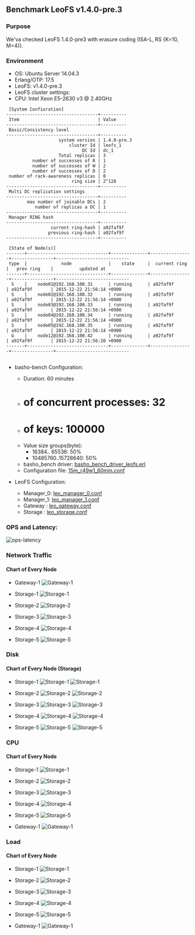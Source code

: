 ## Benchmark LeoFS v1.4.0-pre.3

### Purpose
We'va checked LeoFS 1.4.0-pre3 with erasure coding (ISA-L, RS {K=10, M=4}).

### Environment

* OS: Ubuntu Server 14.04.3
* Erlang/OTP: 17.5
* LeoFS: v1.4.0-pre.3
* LeoFS cluster settings:
* CPU: Intel Xeon E5-2630 v3 @ 2.40GHz

```
 [System Confiuration]
-----------------------------------+----------
 Item                              | Value    
-----------------------------------+----------
 Basic/Consistency level
-----------------------------------+----------
                    system version | 1.4.0-pre.3
                        cluster Id | leofs_1
                             DC Id | dc_1
                    Total replicas | 3
          number of successes of R | 1
          number of successes of W | 2
          number of successes of D | 2
 number of rack-awareness replicas | 0
                         ring size | 2^128
-----------------------------------+----------
 Multi DC replication settings
-----------------------------------+----------
        max number of joinable DCs | 2
           number of replicas a DC | 1
-----------------------------------+----------
 Manager RING hash
-----------------------------------+----------
                 current ring-hash | a92faf9f
                previous ring-hash | a92faf9f
-----------------------------------+----------

 [State of Node(s)]
-------+-------------------------------+--------------+----------------+----------------+----------------------------
 type  |             node              |    state     |  current ring  |   prev ring    |          updated at         
-------+-------------------------------+--------------+----------------+----------------+----------------------------
  S    |    node01@192.168.100.31      | running      | a92faf9f       | a92faf9f       | 2015-12-22 21:56:14 +0900
  S    |    node02@192.168.100.32      | running      | a92faf9f       | a92faf9f       | 2015-12-22 21:56:14 +0900
  S    |    node03@192.168.100.33      | running      | a92faf9f       | a92faf9f       | 2015-12-22 21:56:14 +0900
  S    |    node04@192.168.100.34      | running      | a92faf9f       | a92faf9f       | 2015-12-22 21:56:14 +0900
  S    |    node05@192.168.100.35      | running      | a92faf9f       | a92faf9f       | 2015-12-22 21:56:14 +0900
  G    |    node12@192.168.100.42      | running      | a92faf9f       | a92faf9f       | 2015-12-22 21:56:20 +0900
-------+-------------------------------+--------------+----------------+----------------+----------------------------


```

* basho-bench Configuration:
    * Duration: 60 minutes
    * # of concurrent processes: 32
    * # of keys: 100000
    * Value size groups(byte):
        *    16384..   65536: 50%
        * 10485760..15728640: 50%
    * basho_bench driver: [basho_bench_driver_leofs.erl](https://github.com/leo-project/basho_bench/blob/master/src/basho_bench_driver_leofs.erl)
    * Configuration file: [15m_r49w1_60min.conf](20151222_201741/15m_r49w1_60min.conf)

* LeoFS Configuration:
    * Manager_0: [leo_manager_0.conf](conf/leo_manager_0.conf)
    * Manager_1: [leo_manager_1.conf](conf/leo_manager_1.conf)
    * Gateway  : [leo_gateway.conf](conf/leo_gateway.conf)
    * Storage  : [leo_storage.conf](conf/leo_storage.conf)

### OPS and Latency:

![ops-latency](20151222_201741/summary.png)

### Network Traffic
#### Chart of Every Node

* Gateway-1
![Gateway-1](leofs-ubuntu1404-node12_20151222_201727/sar_1_20151222_201727_p1p1-if1.png)

* Storage-1
![Storage-1](leofs-ubuntu1404-node01_20151222_201742/sar_3_20151222_201742_p1p1-if1.png)

* Storage-2
![Storage-2](leofs-ubuntu1404-node02_20151222_201717/sar_3_20151222_201717_p1p1-if1.png)

* Storage-3
![Storage-3](leofs-ubuntu1404-node03_20151222_201711/sar_3_20151222_201711_p1p1-if1.png)

* Storage-4
![Storage-4](leofs-ubuntu1404-node04_20151222_201729/sar_3_20151222_201729_p1p1-if1.png)

* Storage-5
![Storage-5](leofs-ubuntu1404-node05_20151222_201713/sar_3_20151222_201713_p1p1-if1.png)



### Disk
#### Chart of Every Node (Storage)

* Storage-1
![Storage-1](leofs-ubuntu1404-node01_20151222_201742/sar_3_20151222_201742_dev8-16-t1.png)
![Storage-1](leofs-ubuntu1404-node01_20151222_201742/sar_3_20151222_201742_dev8-16-t2.png)

* Storage-2
![Storage-2](leofs-ubuntu1404-node02_20151222_201717/sar_3_20151222_201717_dev8-16-t1.png)
![Storage-2](leofs-ubuntu1404-node02_20151222_201717/sar_3_20151222_201717_dev8-16-t2.png)

* Storage-3
![Storage-3](leofs-ubuntu1404-node03_20151222_201711/sar_3_20151222_201711_dev8-16-t1.png)
![Storage-3](leofs-ubuntu1404-node03_20151222_201711/sar_3_20151222_201711_dev8-16-t2.png)

* Storage-4
![Storage-4](leofs-ubuntu1404-node04_20151222_201729/sar_3_20151222_201729_dev8-16-t1.png)
![Storage-4](leofs-ubuntu1404-node04_20151222_201729/sar_3_20151222_201729_dev8-16-t2.png)

* Storage-5
![Storage-5](leofs-ubuntu1404-node05_20151222_201713/sar_3_20151222_201713_dev8-16-t1.png)
![Storage-5](leofs-ubuntu1404-node05_20151222_201713/sar_3_20151222_201713_dev8-16-t2.png)



### CPU
#### Chart of Every Node

* Storage-1
![Storage-1](leofs-ubuntu1404-node01_20151222_201742/sar_3_20151222_201742_all-cpu.png)

* Storage-2
![Storage-2](leofs-ubuntu1404-node02_20151222_201717/sar_3_20151222_201717_all-cpu.png)

* Storage-3
![Storage-3](leofs-ubuntu1404-node03_20151222_201711/sar_3_20151222_201711_all-cpu.png)

* Storage-4
![Storage-4](leofs-ubuntu1404-node04_20151222_201729/sar_3_20151222_201729_all-cpu.png)

* Storage-5
![Storage-5](leofs-ubuntu1404-node05_20151222_201713/sar_3_20151222_201713_all-cpu.png)

* Gateway-1
![Gateway-1](leofs-ubuntu1404-node12_20151222_201727/sar_1_20151222_201727_all-cpu.png)



### Load
#### Chart of Every Node

* Storage-1
![Storage-1](leofs-ubuntu1404-node01_20151222_201742/sar_3_20151222_201742_LinuxloadSar.png)

* Storage-2
![Storage-2](leofs-ubuntu1404-node02_20151222_201717/sar_3_20151222_201717_LinuxloadSar.png)

* Storage-3
![Storage-3](leofs-ubuntu1404-node03_20151222_201711/sar_3_20151222_201711_LinuxloadSar.png)

* Storage-4
![Storage-4](leofs-ubuntu1404-node04_20151222_201729/sar_3_20151222_201729_LinuxloadSar.png)

* Storage-5
![Storage-5](leofs-ubuntu1404-node05_20151222_201713/sar_3_20151222_201713_LinuxloadSar.png)

* Gateway-1
![Gateway-1](leofs-ubuntu1404-node12_20151222_201727/sar_1_20151222_201727_LinuxloadSar.png)



